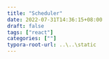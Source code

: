 ```yaml
---
title: "Scheduler"
date: 2022-07-31T14:36:15+08:00
draft: false
tags: ["react"]
categories: [""]
typora-root-url: ..\..\static
---
```


